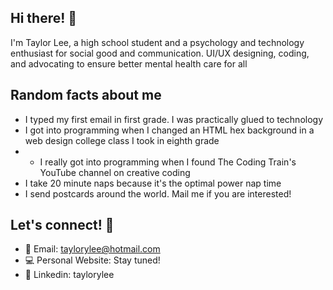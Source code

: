 ## Hi there! 👋

I'm Taylor Lee, a high school student and a psychology and technology enthusiast for social good and communication. UI/UX designing, coding, and advocating to ensure better mental health care for all 

## Random facts about me

* I typed my first email in first grade. I was practically glued to technology
* I got into programming when I changed an HTML hex background in a web design college class I took in eighth grade
* * I really got into programming when I found The Coding Train's YouTube channel on creative coding
* I take 20 minute naps because it's the optimal power nap time
* I send postcards around the world. Mail me if you are interested!

## Let's connect! 🔗
* 📧 Email: taylorylee@hotmail.com
* 💻 Personal Website: Stay tuned! 
* 💼 Linkedin: taylorylee 

